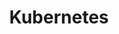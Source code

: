---
title: Kubernetes

show_read_time: false
show_toc: false
canonical_url: 'https://docs.projectcalico.org/v3.9/getting-started/kubernetes/index'
---